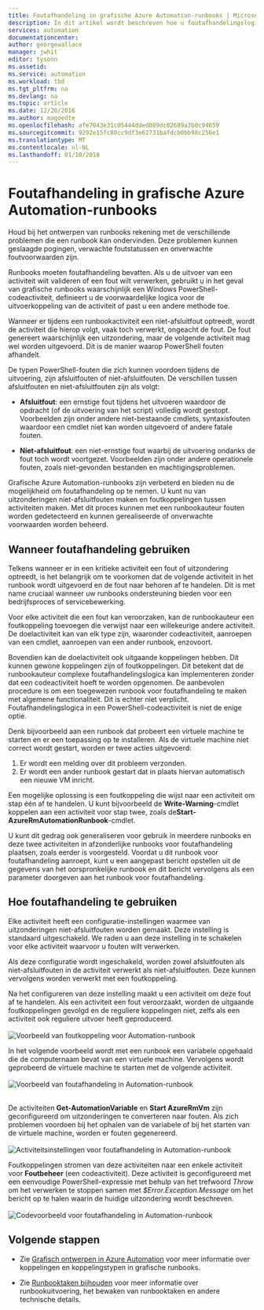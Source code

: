 ```yaml
---
title: Foutafhandeling in grafische Azure Automation-runbooks | Microsoft Docs
description: In dit artikel wordt beschreven hoe u foutafhandelingslogica kunt implementeren in grafische Azure Automation-runbooks.
services: automation
documentationcenter: 
author: georgewallace
manager: jwhit
editor: tysonn
ms.assetid: 
ms.service: automation
ms.workload: tbd
ms.tgt_pltfrm: na
ms.devlang: na
ms.topic: article
ms.date: 12/26/2016
ms.author: magoedte
ms.openlocfilehash: afe7043e31c05444dded089dc02689a3b0c94659
ms.sourcegitcommit: 9292e15fc80cc9df3e62731bafdcb0bb98c256e1
ms.translationtype: MT
ms.contentlocale: nl-NL
ms.lasthandoff: 01/10/2018
---
```

# <a name="error-handling-in-azure-automation-graphical-runbooks"></a>Foutafhandeling in grafische Azure Automation-runbooks

Houd bij het ontwerpen van runbooks rekening met de verschillende problemen die een runbook kan ondervinden. Deze problemen kunnen geslaagde pogingen, verwachte foutstatussen en onverwachte foutvoorwaarden zijn.

Runbooks moeten foutafhandeling bevatten. Als u de uitvoer van een activiteit wilt valideren of een fout wilt verwerken, gebruikt u in het geval van grafische runbooks waarschijnlijk een Windows PowerShell-codeactiviteit, definieert u de voorwaardelijke logica voor de uitvoerkoppeling van de activiteit of past u een andere methode toe.          

Wanneer er tijdens een runbookactiviteit een niet-afsluitfout optreedt, wordt de activiteit die hierop volgt, vaak toch verwerkt, ongeacht de fout. De fout genereert waarschijnlijk een uitzondering, maar de volgende activiteit mag wel worden uitgevoerd. Dit is de manier waarop PowerShell fouten afhandelt.    

De typen PowerShell-fouten die zich kunnen voordoen tijdens de uitvoering, zijn afsluitfouten of niet-afsluitfouten. De verschillen tussen afsluitfouten en niet-afsluitfouten zijn als volgt:

* **Afsluitfout**: een ernstige fout tijdens het uitvoeren waardoor de opdracht (of de uitvoering van het script) volledig wordt gestopt. Voorbeelden zijn onder andere niet-bestaande cmdlets, syntaxisfouten waardoor een cmdlet niet kan worden uitgevoerd of andere fatale fouten.

* **Niet-afsluitfout**: een niet-ernstige fout waarbij de uitvoering ondanks de fout toch wordt voortgezet. Voorbeelden zijn onder andere operationele fouten, zoals niet-gevonden bestanden en machtigingsproblemen.

Grafische Azure Automation-runbooks zijn verbeterd en bieden nu de mogelijkheid om foutafhandeling op te nemen. U kunt nu van uitzonderingen niet-afsluitfouten maken en foutkoppelingen tussen activiteiten maken. Met dit proces kunnen met een runbookauteur fouten worden gedetecteerd en kunnen gerealiseerde of onverwachte voorwaarden worden beheerd.  

## <a name="when-to-use-error-handling"></a>Wanneer foutafhandeling gebruiken

Telkens wanneer er in een kritieke activiteit een fout of uitzondering optreedt, is het belangrijk om te voorkomen dat de volgende activiteit in het runbook wordt uitgevoerd en de fout naar behoren af te handelen. Dit is met name cruciaal wanneer uw runbooks ondersteuning bieden voor een bedrijfsproces of servicebewerking.

Voor elke activiteit die een fout kan veroorzaken, kan de runbookauteur een foutkoppeling toevoegen die verwijst naar een willekeurige andere activiteit.  De doelactiviteit kan van elk type zijn, waaronder codeactiviteit, aanroepen van een cmdlet, aanroepen van een ander runbook, enzovoort.

Bovendien kan de doelactiviteit ook uitgaande koppelingen hebben. Dit kunnen gewone koppelingen zijn of foutkoppelingen. Dit betekent dat de runbookauteur complexe foutafhandelingslogica kan implementeren zonder dat een codeactiviteit hoeft te worden opgenomen. De aanbevolen procedure is om een toegewezen runbook voor foutafhandeling te maken met algemene functionaliteit. Dit is echter niet verplicht. Foutafhandelingslogica in een PowerShell-codeactiviteit is niet de enige optie.  

Denk bijvoorbeeld aan een runbook dat probeert een virtuele machine te starten en er een toepassing op te installeren. Als de virtuele machine niet correct wordt gestart, worden er twee acties uitgevoerd:

1. Er wordt een melding over dit probleem verzonden.
2. Er wordt een ander runbook gestart dat in plaats hiervan automatisch een nieuwe VM inricht.

Een mogelijke oplossing is een foutkoppeling die wijst naar een activiteit om stap één af te handelen. U kunt bijvoorbeeld de **Write-Warning**-cmdlet koppelen aan een activiteit voor stap twee, zoals de**Start-AzureRmAutomationRunbook**-cmdlet.

U kunt dit gedrag ook generaliseren voor gebruik in meerdere runbooks en deze twee activiteiten in afzonderlijke runbooks voor foutafhandeling plaatsen, zoals eerder is voorgesteld. Voordat u dit runbook voor foutafhandeling aanroept, kunt u een aangepast bericht opstellen uit de gegevens van het oorspronkelijke runbook en dit bericht vervolgens als een parameter doorgeven aan het runbook voor foutafhandeling.

## <a name="how-to-use-error-handling"></a>Hoe foutafhandeling te gebruiken

Elke activiteit heeft een configuratie-instellingen waarmee van uitzonderingen niet-afsluitfouten worden gemaakt. Deze instelling is standaard uitgeschakeld. We raden u aan deze instelling in te schakelen voor elke activiteit waarvoor u fouten wilt verwerken.  

Als deze configuratie wordt ingeschakeld, worden zowel afsluitfouten als niet-afsluitfouten in de activiteit verwerkt als niet-afsluitfouten. Deze kunnen vervolgens worden verwerkt met een foutkoppeling.  

Na het configureren van deze instelling maakt u een activiteit om deze fout af te handelen. Als een activiteit een fout veroorzaakt, worden de uitgaande foutkoppelingen gevolgd en de reguliere koppelingen niet, zelfs als een activiteit ook reguliere uitvoer heeft geproduceerd.<br><br> ![Voorbeeld van foutkoppeling voor Automation-runbook](media/automation-runbook-graphical-error-handling/error-link-example.png)

In het volgende voorbeeld wordt met een runbook een variabele opgehaald die de computernaam bevat van een virtuele machine. Vervolgens wordt geprobeerd de virtuele machine te starten met de volgende activiteit.<br><br> ![Voorbeeld van foutafhandeling in Automation-runbook](media/automation-runbook-graphical-error-handling/runbook-example-error-handling.png)<br><br>      

De activiteiten **Get-AutomationVariable** en **Start AzureRmVm** zijn geconfigureerd om uitzonderingen te converteren naar fouten.  Als zich problemen voordoen bij het ophalen van de variabele of bij het starten van de virtuele machine, worden er fouten gegenereerd.<br><br> ![Activiteitsinstellingen voor foutafhandeling in Automation-runbook](media/automation-runbook-graphical-error-handling/activity-blade-convertexception-option.png)

Foutkoppelingen stromen van deze activiteiten naar een enkele activiteit voor **Foutbeheer** (een codeactiviteit). Deze activiteit is geconfigureerd met een eenvoudige PowerShell-expressie met behulp van het trefwoord *Throw* om het verwerken te stoppen samen met *$Error.Exception.Message* om het bericht op te halen waarin de huidige uitzondering wordt beschreven.<br><br> ![Codevoorbeeld voor foutafhandeling in Automation-runbook](media/automation-runbook-graphical-error-handling/runbook-example-error-handling-code.png)


## <a name="next-steps"></a>Volgende stappen

* Zie [Grafisch ontwerpen in Azure Automation](automation-graphical-authoring-intro.md#links-and-workflow) voor meer informatie over koppelingen en koppelingstypen in grafische runbooks.

* Zie [Runbooktaken bijhouden](automation-runbook-execution.md) voor meer informatie over runbookuitvoering, het bewaken van runbooktaken en andere technische details.
